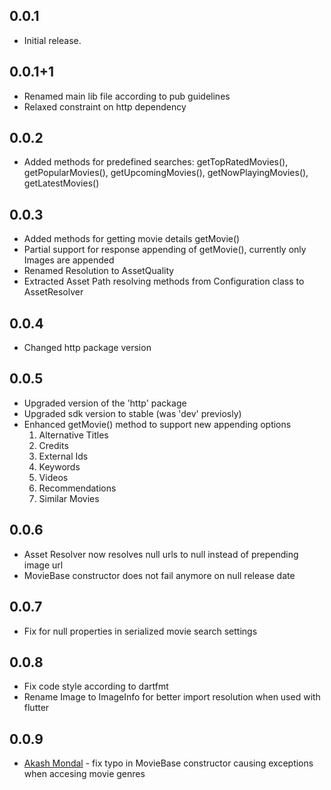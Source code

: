 ## 0.0.1

* Initial release.

## 0.0.1+1

* Renamed main lib file according to pub guidelines
* Relaxed constraint on http dependency

## 0.0.2
* Added methods for predefined searches: getTopRatedMovies(), getPopularMovies(), getUpcomingMovies(), getNowPlayingMovies(), getLatestMovies()

## 0.0.3

* Added methods for getting movie details getMovie() 
* Partial support for response appending of getMovie(), currently only Images are appended 
* Renamed Resolution to AssetQuality
* Extracted Asset Path resolving methods from Configuration class to AssetResolver

## 0.0.4

* Changed http package version 

## 0.0.5

* Upgraded version of the 'http' package
* Upgraded sdk version to stable (was 'dev' previosly)
* Enhanced getMovie() method to support new appending options
    1. Alternative Titles
    2. Credits
    3. External Ids
    4. Keywords
    5. Videos
    6. Recommendations
    7. Similar Movies

## 0.0.6

* Asset Resolver now resolves null urls to null instead of prepending image url
* MovieBase constructor does not fail anymore on null release date

## 0.0.7

* Fix for null properties in serialized movie search settings

## 0.0.8

* Fix code style according to dartfmt
* Rename Image to ImageInfo for better import resolution when used with flutter

## 0.0.9

* [Akash Mondal](https://github.com/Akash98Sky) - fix typo in MovieBase constructor causing exceptions when accesing movie genres